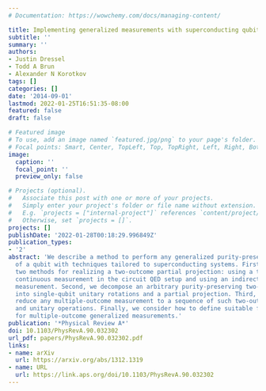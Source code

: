 ```yaml
---
# Documentation: https://wowchemy.com/docs/managing-content/

title: Implementing generalized measurements with superconducting qubits
subtitle: ''
summary: ''
authors:
- Justin Dressel
- Todd A Brun
- Alexander N Korotkov
tags: []
categories: []
date: '2014-09-01'
lastmod: 2022-01-25T16:51:35-08:00
featured: false
draft: false

# Featured image
# To use, add an image named `featured.jpg/png` to your page's folder.
# Focal points: Smart, Center, TopLeft, Top, TopRight, Left, Right, BottomLeft, Bottom, BottomRight.
image:
  caption: ''
  focal_point: ''
  preview_only: false

# Projects (optional).
#   Associate this post with one or more of your projects.
#   Simply enter your project's folder or file name without extension.
#   E.g. `projects = ["internal-project"]` references `content/project/deep-learning/index.md`.
#   Otherwise, set `projects = []`.
projects: []
publishDate: '2022-01-28T00:18:29.996849Z'
publication_types:
- '2'
abstract: 'We describe a method to perform any generalized purity-preserving measurement
  of a qubit with techniques tailored to superconducting systems. First, we consider
  two methods for realizing a two-outcome partial projection: using a thresholded
  continuous measurement in the circuit QED setup and using an indirect ancilla qubit
  measurement. Second, we decompose an arbitrary purity-preserving two-outcome measurement
  into single-qubit unitary rotations and a partial projection. Third, we systematically
  reduce any multiple-outcome measurement to a sequence of such two-outcome measurements
  and unitary operations. Finally, we consider how to define suitable fidelity measures
  for multiple-outcome generalized measurements.'
publication: '*Physical Review A*'
doi: 10.1103/PhysRevA.90.032302
url_pdf: papers/PhysRevA.90.032302.pdf
links:
- name: arXiv
  url: https://arxiv.org/abs/1312.1319
- name: URL
  url: https://link.aps.org/doi/10.1103/PhysRevA.90.032302
---
```

